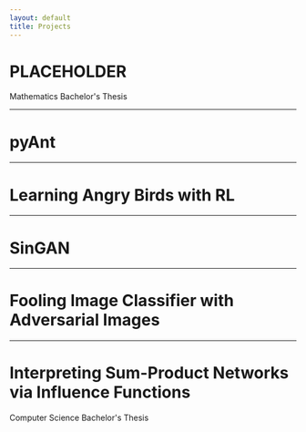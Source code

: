 ```yaml
---
layout: default
title: Projects
---
```


# PLACEHOLDER
Mathematics Bachelor's Thesis

-----

# pyAnt

-----

# Learning Angry Birds with RL

-----

# SinGAN

-----

# Fooling Image Classifier with Adversarial Images

-----

# Interpreting Sum-Product Networks via Influence Functions
Computer Science Bachelor's Thesis

